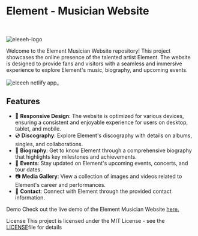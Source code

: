 # Element - Musician Website
</br>

![eleeeh-logo](https://github.com/shyakachaste/musician-website/assets/121980393/dfc071b0-f892-459b-8b4a-9cac27176d06)


Welcome to the Element Musician Website repository! This project showcases the online presence of the talented artist Element. The website is designed to provide fans and visitors with a seamless and immersive experience to explore Element's music, biography, and upcoming events.
</br>
</br>
![eleeeh netlify app_](https://github.com/shyakachaste/musician-website/assets/121980393/e6c9ca20-97c5-4d40-9955-7111ea414699)



## Features

- 🎵 **Responsive Design**: The website is optimized for various devices, ensuring a consistent and enjoyable experience for users on desktop, tablet, and mobile.
- 💿 **Discography**: Explore Element's discography with details on albums, singles, and collaborations.
- 📖 **Biography**: Get to know Element through a comprehensive biography that highlights key milestones and achievements.
- 🎤 **Events**: Stay updated on Element's upcoming events, concerts, and tour dates.
- 📷 **Media Gallery**: View a collection of images and videos related to Element's career and performances.
- 📧 **Contact**: Connect with Element through the provided contact information.

Demo
Check out the live demo of the Element Musician Website <a href="https://eleeeh.netlify.app/" target="_blank">here.</a>

License
This project is licensed under the MIT License - see the <a href="https://github.com/shyakachaste/musician-website/blob/main/LICENSE" target="_blank">LICENSE</a>file for details
